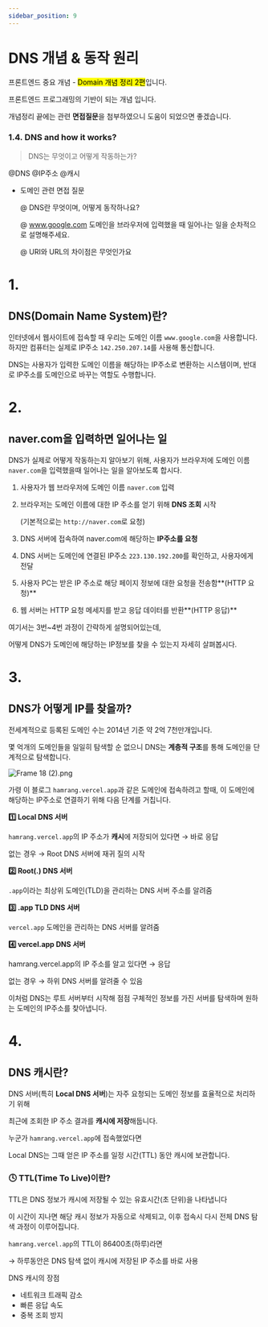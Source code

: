 ```yaml
---
sidebar_position: 9
---
```


# DNS 개념 & 동작 원리


프론트엔드 중요 개념 - <mark>Domain 개념 정리 2편</mark>입니다.

프론트엔드 프로그래밍의 기반이 되는 개념 입니다.

개념정리 끝에는 관련 **면접질문**을 첨부하였으니 도움이 되었으면 좋겠습니다.


### **1.4. DNS and how it works?**

> DNS는 무엇이고 어떻게 작동하는가?
> 

@DNS @IP주소 @캐시

- 도메인 관련 면접 질문
    
    @ DNS란 무엇이며, 어떻게 동작하나요?
    
    @ www.google.com 도메인을 브라우저에 입력했을 때 일어나는 일을 순차적으로 설명해주세요.
    
    @ URI와 URL의 차이점은 무엇인가요
    

# 1.

## DNS(Domain Name System)란?

인터넷에서 웹사이트에 접속할 때 우리는 도메인 이름 `www.google.com`을 사용합니다. 하지만 컴퓨터는 실제로 IP주소 `142.250.207.14`를 사용해 통신합니다.

DNS는 사용자가 입력한 도메인 이름을 해당하는 IP주소로 변환하는 시스템이며, 반대로 IP주소를 도메인으로 바꾸는 역할도 수행합니다.

# 2.

## naver.com을 입력하면 일어나는 일

DNS가 실제로 어떻게 작동하는지 알아보기 위해, 사용자가 브라우저에 도메인 이름 `naver.com`을 입력했을때 일어나는 일을 알아보도록 합시다.

1. 사용자가 웹 브라우저에 도메인 이름 `naver.com` 입력
2. 브라우저는 도메인 이름에 대한 IP 주소를 얻기 위해 **DNS 조회** 시작
    
    (기본적으로는 `http://naver.com`로 요청)
    
3. DNS 서버에 접속하여 naver.com에 해당하는 **IP주소를 요청** 
4. DNS 서버는 도메인에 연결된 IP주소 `223.130.192.200`를 확인하고, 사용자에게 전달
5. 사용자 PC는 받은 IP 주소로 해당 페이지 정보에 대한 요청을 전송함**(HTTP 요청)**
6. 웹 서버는 HTTP 요청 메세지를 받고 응답 데이터를 반환**(HTTP 응답)**

여기서는 3번~4번 과정이 간략하게 설명되어있는데,

어떻게 DNS가 도메인에 해당하는 IP정보를 찾을 수 있는지 자세히 살펴봅시다.

# 3.

## DNS가 어떻게 IP를 찾을까?

전세계적으로 등록된 도메인 수는 2014년 기준 약 2억 7천만개입니다.

몇 억개의 도메인들을 일일히 탐색할 순 없으니 DNS는 **계층적 구조**를 통해 도메인을 단계적으로 탐색합니다.

![Frame 18 (2).png](attachment:f88d72bb-52eb-4706-983c-af7bc9d702d3:Frame_18_(2).png)

가령 이 블로그 `hamrang.vercel.app`과 같은 도메인에 접속하려고 할때, 이 도메인에 해당하는 IP주소로 연결하기 위해 다음 단계를 거칩니다.

**1️⃣ Local DNS 서버**

`hamrang.vercel.app`의 IP 주소가 **캐시**에 저장되어 있다면 → 바로 응답

없는 경우 →  Root DNS 서버에 재귀 질의 시작

**2️⃣ Root(.) DNS 서버**

`.app`이라는 최상위 도메인(TLD)을 관리하는 DNS 서버 주소를 알려줌

**3️⃣ .app TLD DNS 서버**

`vercel.app` 도메인을 관리하는 DNS 서버를 알려줌

**4️⃣ vercel.app DNS 서버**

hamrang.vercel.app의 IP 주소를 알고 있다면 → 응답

없는 경우 → 하위 DNS 서버를 알려줄 수 있음

이처럼 DNS는 루트 서버부터 시작해 점점 구체적인 정보를 가진 서버를 탐색하며 원하는 도메인의 IP주소를 찾아냅니다.

# 4.

## DNS 캐시란?

DNS 서버(특히 **Local DNS 서버**)는 자주 요청되는 도메인 정보를 효율적으로 처리하기 위해

최근에 조회한 IP 주소 결과를 **캐시에 저장**해둡니다.

누군가 `hamrang.vercel.app`에 접속했었다면

Local DNS는 그때 얻은 IP 주소를 일정 시간(TTL) 동안 캐시에 보관합니다.

### **🕓** TTL(Time To Live)이란?

TTL은 DNS 정보가 캐시에 저장될 수 있는 유효시간(초 단위)을 나타냅니다

이 시간이 지나면 해당 캐시 정보가 자동으로 삭제되고, 이후 접속시 다시 전체 DNS 탐색 과정이 이루어집니다.

`hamrang.vercel.app`의 TTL이 86400초(하루)라면

→ 하루동안은 DNS 탐색 없이 캐시에 저장된 IP 주소를 바로 사용

DNS 캐시의 장점

- 네트워크 트래픽 감소
- 빠른 응답 속도
- 중복 조회 방지